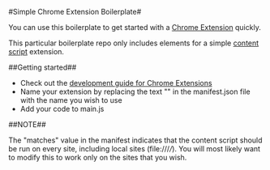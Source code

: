 #Simple Chrome Extension Boilerplate#

You can use this boilerplate to get started with a [Chrome Extension](http://code.google.com/chrome/extensions/devguide.html) quickly. 

This particular boilerplate repo only includes elements for a simple [content script](http://code.google.com/chrome/extensions/content_scripts.html) extension.

##Getting started##

* Check out the [development guide for Chrome Extensions](http://code.google.com/chrome/extensions/devguide.html)
* Name your extension by replacing the text "<NAME>" in the manifest.json file with the name you wish to use
* Add your code to main.js


##NOTE##

The "matches" value in the manifest indicates that the content script should be run on every site, including local sites (file:///*/*). You will most likely want to modify this to work only on the sites that you wish. 